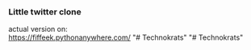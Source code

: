 ### Little twitter clone

actual version on: <br>
https://fiffeek.pythonanywhere.com/
"# Technokrats" 
"# Technokrats" 
